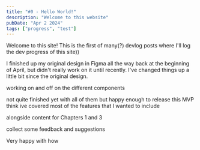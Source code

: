 ```yaml
---
title: "#0 - Hello World!"
description: "Welcome to this website"
pubDate: "Apr 2 2024"
tags: ["progress", "test"]
---
```


Welcome to this site! This is the first of many(?) devlog posts where I'll log the dev progress of this site))

I finished up my original design in Figma all the way back at the beginning of April, but didn't really work on it until recently. I've changed things up a little bit since the original design.

working on and off on the different components

not quite finished yet with all of them but happy enough to release this MVP
think ive covered most of the features that I wanted to include

alongside content for Chapters 1 and 3

collect some feedback and suggestions

Very happy with how
